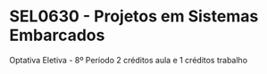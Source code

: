 # SEL0630 - Projetos em Sistemas Embarcados
Optativa Eletiva - 8º Período
2 créditos aula e 1 créditos trabalho
